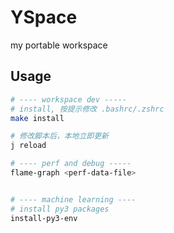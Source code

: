 # YSpace

my portable workspace

## Usage

```bash
# ---- workspace dev -----
# install, 按提示修改 .bashrc/.zshrc
make install

# 修改脚本后，本地立即更新
j reload

# ---- perf and debug -----
flame-graph <perf-data-file>


# ---- machine learning ----
# install py3 packages
install-py3-env
```
